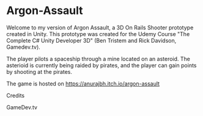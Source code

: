# Argon-Assault


Welcome to my version of Argon Assault, a 3D On Rails Shooter prototype created in Unity. This prototype was created for the Udemy Course "The Complete C# Unity Developer 3D" (Ben Tristem and Rick Davidson, Gamedev.tv).

The player pilots a spaceship through a mine located on an asteroid. The asterioid is currently being raided by pirates, and the player can gain points by shooting at the pirates. 


The game is hosted on https://anurajbh.itch.io/argon-assault

Credits

GameDev.tv
